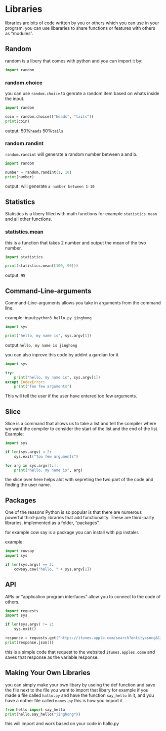 # Libraries
libraries are bits of code written by you or others which you can use in your program.
you can use libararies to share functions or features with others as “modules”.

## Random
random is a libery that comes with python and you can import it by:

```python
import random
```

### random.choice
you can use `random.choice` to genrate a random item based on whats inside the input.

```python
import random

coin = random.choice(["heads", "tails"])
print(coin)
```
output: 50%`heads` 50%`tails`

### random.randint
`random.randint` will generate a random number between a and b.

```python
import random

number = random.randint(1, 10)
print(number)
```
output: will generate `a number between 1-10`

## Statistics
Statistics is a libery filled with math functions for example `statistics.mean` and all other functions.

### statistics.mean
this is a function that takes 2 number and output the mean of the two number.
```python
import statistics

print(statistics.mean([100, 90]))
```
output: `95`

## Command-Line-arguments
Command-Line-arguments allows you take in arguments from the command line.

example:
input:`python3 hello.py jinghong`
```python
import sys

print("hello, my name is", sys.argv[1])
```
output:`hello, my name is jinghong`

you can also inprove this code by addint a gardian for it.

```python
import sys

try:
    print("hello, my name is", sys.argv[1])
except IndexError:
    print("Too few arguments")
```
This will tell the user if the user have entered too few arguments.

## Slice
Slice is a command that allows us to take a list and tell the compiler where we want the compiler to consider the start of the list and the end of the list.
Example:
```python
import sys

if len(sys.argv) < 2:
    sys.exit("Too few arguments")

for arg in sys.argv[1:]:
    print("hello, my name is", arg)
```
the slice over here helps alot with sepreting the two part of the code and finding the user name.

## Packages
One of the reasons Python is so popular is that there are numerous powerful third-party libraries that add functionality. These are third-party libraries, implemented as a folder, “packages”.

for example cow say is a package you can install with pip instaler.

example: 
```python
import cowsay
import sys

if len(sys.argv) == 2:
    cowsay.cow("hello, " + sys.argv[1])
```

## API
APIs or “application program interfaces” allow you to connect to the code of others.

```python
import requests
import sys

if len(sys.argv) != 2:
    sys.exit()

response = requests.get("https://itunes.apple.com/search?entity=song&limit=1&term=" + sys.argv[1])
print(response.json())
```
this is a simple code that request to the websited `itunes.apples.come` and saves that response as the variable response.

## Making Your Own Libraries
you can simply make your own libary by useing the def function and save the file next to the file you want to import that libary for example if you made a file called `hallo.py` and have the function `say_hello` in it, and you have a nother file called `names.py` this is how you import it.

```python
from hello import say_hello
print(hello.say_hello("jinghong"))
```
this will import and work based on your code in hallo.py